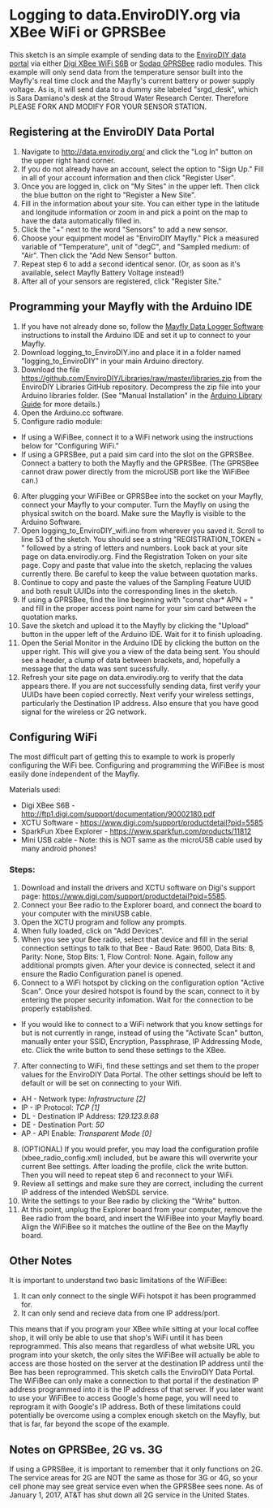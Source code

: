 # Logging to data.EnviroDIY.org via XBee WiFi or GPRSBee

This sketch is an simple example of sending data to the [EnviroDIY data portal](http://data.envirodiy.org/) via either [Digi XBee WiFi  S6B](https://www.digi.com/support/productdetail?pid=5585) or [Sodaq GPRSBee](https://shop.sodaq.com/en/gprsbee.html) radio modules.  This example will only send data from the temperature sensor built into the Mayfly's real time clock and the Mayfly's current battery or power supply voltage.  As is, it will send data to a dummy site labeled "srgd_desk", which is Sara Damiano's desk at the Stroud Water Research Center. Therefore PLEASE FORK AND MODIFY FOR YOUR SENSOR STATION.

## Registering at the EnviroDIY Data Portal

1. Navigate to http://data.envirodiy.org/ and click the "Log In" button on the upper right hand corner.
2. If you do not already have an account, select the option to "Sign Up."  Fill in all of your account information and then click "Register User".
3. Once you are logged in, click on "My Sites" in the upper left.  Then click the blue button on the right to "Register a New Site".
4. Fill in the information about your site.  You can either type in the latitude and longitude information or zoom in and pick a point on the map to have the data automatically filled in.
5. Click the "+" next to the word "Sensors" to add a new sensor.
6. Choose your equipment model as "EnviroDIY Mayfly."  Pick a measured variable of "Temperature", unit of "degC", and "Sampled medium: of "Air". Then click the "Add New Sensor" button.
7. Repeat step 6 to add a second identical senor.  (Or, as soon as it's available, select Mayfly Battery Voltage instead!)
8. After all of your sensors are registered, click "Register Site."


## Programming your Mayfly with the Arduino IDE
1. If you have not already done so, follow the [Mayfly Data Logger Software](https://envirodiy.org/mayfly/software/) instructions to install the Arduino IDE and set it up to connect to your Mayfly.
2. Download logging_to_EnviroDIY.ino and place it in a folder named "logging_to_EnviroDIY" in your main Arduino directory.
3. Download the file https://github.com/EnviroDIY/Libraries/raw/master/libraries.zip from the EnviroDIY Libraries GitHub repository.  Decompress the zip file into your Arduino libraries folder.  (See "Manual Installation" in the [Arduino Library Guide](https://www.arduino.cc/en/Guide/Libraries#toc5) for more details.)
4. Open the Arduino.cc software.
5. Configure radio module:
  * If using a WiFiBee, connect it to a WiFi network using the instructions below for "Configuring WiFi."  
  * If using a GPRSBee, put a paid sim card into the slot on the GPRSBee.  Connect a battery to both the Mayfly and the GPRSBee.  (The GPRSBee cannot draw power directly from the microUSB port like the WiFiBee can.)
6. After plugging your WiFiBee or GPRSBee into the socket on your Mayfly, connect your Mayfly to your computer. Turn the Mayfly on using the physical switch on the board.  Make sure the Mayfly is visible to the Arduino Software.
7. Open logging_to_EnviroDIY_wifi.ino from wherever you saved it.  Scroll to line 53 of the sketch.  You should see a string "REGISTRATION_TOKEN = " followed by a string of letters and numbers.  Look back at your site page on data.envirodiy.org.  Find the Registration Token on your site page.  Copy and paste that value into the sketch, replacing the values currently there.  Be careful to keep the value between quotation marks.
8.  Continue to copy and paste the values of the Sampling Feature UUID and both result UUIDs into the corresponding lines in the sketch.
9. If using a GPRSBee, find the line beginning with "const char* APN = " and fill in the proper access point name for your sim card between the quotation marks.
10.  Save the sketch and upload it to the Mayfly by clicking the "Upload" button in the upper left of the Arduino IDE.  Wait for it to finish uploading.
11. Open the Serial Monitor in the Arduino IDE by clicking the button on the upper right.  This will give you a view of the data being sent.  You should see a header, a clump of data between brackets, and, hopefully a message that the data was sent sucessfully.
12.  Refresh your site page on data.envirodiy.org to verify that the data appears there.  If you are not successfully sending data, first verify your UUIDs have been copied correctly.  Next verify your wireless settings, particularly the Destination IP address.  Also ensure that you have good signal for the wireless or 2G network.


## Configuring WiFi
The most difficult part of getting this to example to work is properly configuring the WiFi bee.  Configuring and programming the WiFiBee is most easily done independent of the Mayfly.

Materials used:

- Digi XBee S6B - http://ftp1.digi.com/support/documentation/90002180.pdf
- XCTU Software - https://www.digi.com/support/productdetail?pid=5585
- SparkFun Xbee Explorer - https://www.sparkfun.com/products/11812
- Mini USB cable - Note: this is NOT same as the microUSB cable used by many android phones!

### Steps:
1. Download and install the drivers and XCTU software on Digi's support page: https://www.digi.com/support/productdetail?pid=5585.
2. Connect your Bee radio to the Explorer board, and connect the board to your computer with the miniUSB cable.
3. Open the XCTU program and follow any prompts.
4. When fully loaded, click on "Add Devices".
5. When you see your Bee radio, select that device and fill in the serial connection settings to talk to that Bee - Baud Rate: 9600, Data Bits: 8, Parity: None, Stop Bits: 1, Flow Control: None. Again, follow any additional prompts given.  After your device is connected, select it and ensure the Radio Configuration panel is opened.
6. Connect to a WiFi hotspot by clicking on the configuration option "Active Scan".  Once your desired hotspot is found by the scan, connect to it by entering the proper security infomation.  Wait for the connection to be properly established.
- If you would like to connect to a WiFi network that you know settings for but is not currently in range, instead of using the "Activate Scan" button, manually enter your SSID, Encryption, Passphrase, IP Addressing Mode, etc.  Click the write button to send these settings to the XBee.
7. After connecting to WiFi, find these settings and set them to the proper values for the EnviroDIY Data Portal.  The other settings should be left to default or will be set on connecting to your Wifi.
  - AH - Network type: _Infrastructure [2]_
  - IP - IP Protocol: _TCP [1]_
  - DL - Destination IP Address: _129.123.9.68_
  - DE - Destination Port: _50_
  - AP - API Enable: _Transparent Mode [0]_
8. (OPTIONAL) If you would prefer, you may load the configuration profile (xbee_radio_config.xml) included, but be aware this will overwrite your current Bee settings.  After loading the profile, click the write button.  Then you will need to repeat step 6 and reconnect to your WiFi.
9. Review all settings and make sure they are correct, including the current IP address of the intended WebSDL service.
10. Write the settings to your Bee radio by clicking the "Write" button.
11. At this point, unplug the Explorer board from your computer, remove the Bee radio from the board, and insert the WiFiBee into your Mayfly board.  Align the WiFiBee so it matches the outline of the Bee on the Mayfly board.


## Other Notes
It is important to understand two basic limitations of the WiFiBee:

1. It can only connect to the single WiFi hotspot it has been programmed for.  
2. It can only send and recieve data from one IP address/port.

This means that if you program your XBee while sitting at your local coffee shop, it will only be able to use that shop's WiFi until it has been reprogrammed.  This also means that regardless of what website URL you program into your sketch, the only sites the WiFiBee will actually be able to access are those hosted on the server at the destination IP address until the Bee has been reprogrammed.  This sketch calls the EnviroDIY Data Portal.  The WiFiBee can only make a connection to that portal if the destination IP address programmed into it is the IP address of that server.  If you later want to use your WiFiBee to access Google's home page, you will need to reprogram it with Google's IP address.  Both of these limitations could potentially be overcome using a complex enough sketch on the Mayfly, but that is far, far beyond the scope of the example.

## Notes on GPRSBee, 2G vs. 3G
If using a GPRSBee, it is important to remember that it only functions on 2G.  The service areas for 2G are NOT the same as those for 3G or 4G, so your cell phone may see great service even when the GPRSBee sees none.  As of January 1, 2017, AT&T has shut down all 2G service in the United States.  
